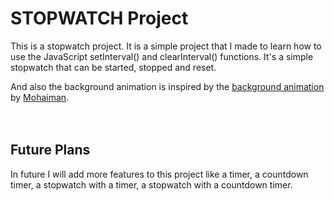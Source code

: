 # STOPWATCH Project

This is a stopwatch project. It is a simple project that I made to learn how to use the JavaScript setInterval() and clearInterval() functions. It's a simple stopwatch that can be started, stopped and reset. 

And also the background animation is inspired by the [background animation](https://codepen.io/mohaiman/pen/MQqMyo) by [Mohaiman](https://codepen.io/mohaiman).
<br>
<br>
<br>


## Future Plans
In future I will add more features to this project like a timer, a countdown timer, a stopwatch with a timer, a stopwatch with a countdown timer.